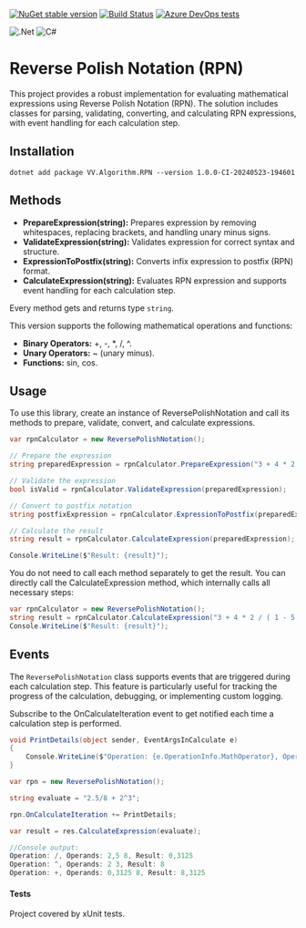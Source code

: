 [![NuGet stable version](https://badgen.net/nuget/v/VV.Algorithm.RPN)](https://www.nuget.org/packages/VV.Algorithm.RPN)
[![Build Status](https://dev.azure.com/rustyvik/ReversePolishNotation/_apis/build/status%2Freversepolishnotation.build?branchName=develop)](https://dev.azure.com/rustyvik/ReversePolishNotation/_build/latest?definitionId=22&branchName=develop)
[![Azure DevOps tests](https://img.shields.io/azure-devops/build/rustyvik/ReversePolishNotation/21)](https://dev.azure.com/rustyvik/ReversePolishNotation/_build/latest?definitionId=21&branchName=develop)

![.Net](https://img.shields.io/badge/.NET-5C2D91?style=style-flat&logo=.net&logoColor=white)
![C#](https://img.shields.io/badge/c%23-%23239120.svg?style=style-flat&logo=c-sharp&logoColor=white)




# Reverse Polish Notation (RPN)
This project provides a robust implementation for evaluating mathematical expressions using Reverse Polish Notation (RPN). The solution includes classes for parsing, validating, converting, and calculating RPN expressions, with event handling for each calculation step.

## Installation

	dotnet add package VV.Algorithm.RPN --version 1.0.0-CI-20240523-194601
    
## Methods

- **PrepareExpression(string):** Prepares expression by removing whitespaces, replacing brackets, and handling unary minus signs.
- **ValidateExpression(string):** Validates expression for correct syntax and structure.
- **ExpressionToPostfix(string):** Converts infix expression to postfix (RPN) format.
- **CalculateExpression(string):** Evaluates RPN expression and supports event handling for each calculation step.

Every method gets and returns type `string`.

This version supports the following mathematical operations and functions:

- **Binary Operators:** +, -, *, /, ^.
- **Unary Operators:** ~ (unary minus).
- **Functions:** sin, cos.

## Usage
To use this library, create an instance of ReversePolishNotation and call its methods to prepare, validate, convert, and calculate expressions.
```csharp
var rpnCalculator = new ReversePolishNotation();

// Prepare the expression
string preparedExpression = rpnCalculator.PrepareExpression("3 + 4 * 2 / ( 1 - 5 ) ^ 2 ^ 3");

// Validate the expression
bool isValid = rpnCalculator.ValidateExpression(preparedExpression);

// Convert to postfix notation
string postfixExpression = rpnCalculator.ExpressionToPostfix(preparedExpression);

// Calculate the result
string result = rpnCalculator.CalculateExpression(preparedExpression);

Console.WriteLine($"Result: {result}");
```

You do not need to call each method separately to get the result. You can directly call the CalculateExpression method, which internally calls all necessary steps:
```csharp
var rpnCalculator = new ReversePolishNotation();
string result = rpnCalculator.CalculateExpression("3 + 4 * 2 / ( 1 - 5 ) ^ 2 ^ 3");
Console.WriteLine($"Result: {result}");
```

## Events
The `ReversePolishNotation` class supports events that are triggered during each calculation step. This feature is particularly useful for tracking the progress of the calculation, debugging, or implementing custom logging.

Subscribe to the OnCalculateIteration event to get notified each time a calculation step is performed.
```csharp
void PrintDetails(object sender, EventArgsInCalculate e)
{
    Console.WriteLine($"Operation: {e.OperationInfo.MathOperator}, Operands: {e.OperationInfo.FirstOperand} {e.OperationInfo.SecondOperand}, Result: {e.OperationInfo.StepResult}");
}

var rpn = new ReversePolishNotation();

string evaluate = "2.5/8 + 2^3";

rpn.OnCalculateIteration += PrintDetails;

var result = res.CalculateExpression(evaluate);

//Console output:
Operation: /, Operands: 2,5 8, Result: 0,3125
Operation: ^, Operands: 2 3, Result: 8
Operation: +, Operands: 0,3125 8, Result: 8,3125 
```

#### Tests
Project covered by xUnit tests.
